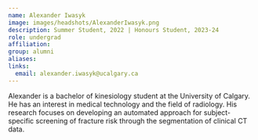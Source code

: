 ```yaml
---
name: Alexander Iwasyk
image: images/headshots/AlexanderIwasyk.png
description: Summer Student, 2022 | Honours Student, 2023-24
role: undergrad
affiliation: 
group: alumni
aliases: 
links:
  email: alexander.iwasyk@ucalgary.ca
---
```


Alexander is a bachelor of kinesiology student at the University of Calgary. 
He has an interest in medical technology and the field of radiology. 
His research focuses on developing an automated approach for subject-specific 
screening of fracture risk through the segmentation of clinical CT data.